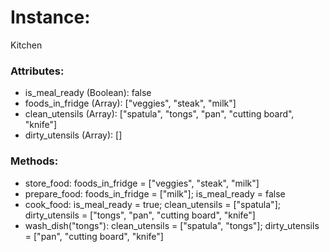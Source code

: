 # Instance:
Kitchen

### Attributes:
* is_meal_ready (Boolean): false
* foods_in_fridge (Array): ["veggies", "steak", "milk"]
* clean_utensils (Array): ["spatula", "tongs", "pan", "cutting board", "knife"]
* dirty_utensils (Array): []

### Methods:
* store_food: foods_in_fridge = ["veggies", "steak", "milk"]
* prepare_food: foods_in_fridge = ["milk"]; is_meal_ready = false
* cook_food: is_meal_ready = true; clean_utensils = ["spatula"]; dirty_utensils = ["tongs", "pan", "cutting board", "knife"]
* wash_dish("tongs"): clean_utensils = ["spatula", "tongs"]; dirty_utensils = ["pan", "cutting board", "knife"]
